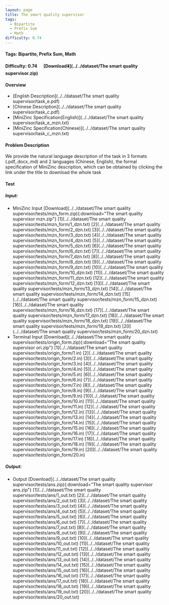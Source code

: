 ```yaml
---
layout: page
title: The smart quality supervisor
tags:
  - Bipartite
  - Prefix Sum
  - Math
difficulty: 0.74
---
```


#### Tags: Bipartite, Prefix Sum, Math
#### Difficulty: 0.74 &nbsp;&nbsp;&nbsp;&nbsp; [Download⬇️](../../dataset/The smart quality supervisor.zip)
#### Overview
- [English Description](../../dataset/The smart quality supervisor/task_e.pdf)
- [Chinese Description](../../dataset/The smart quality supervisor/task_c.pdf)
- [MiniZinc Specification(English)](../../dataset/The smart quality supervisor/task_e_mzn.txt)
- [MiniZinc Specification(Chinese)](../../dataset/The smart quality supervisor/task_c_mzn.txt)

#### Problem Description
We provide the natural language description of the task in 3 formats (.pdf,.docx,.md) and 2 languages (Chinese, English), the formal specification of MiniZinc description, which can be obtained by clicking the link under the title to download the whole task
#### Test
##### Input:
- MiniZinc Input [Download](../../dataset/The smart quality supervisor/tests/mzn_form.zip){:download="The smart quality supervisor mzn.zip"} [1](../../dataset/The smart quality supervisor/tests/mzn_form/1_dzn.txt) [2](../../dataset/The smart quality supervisor/tests/mzn_form/2_dzn.txt) [3](../../dataset/The smart quality supervisor/tests/mzn_form/3_dzn.txt) [4](../../dataset/The smart quality supervisor/tests/mzn_form/4_dzn.txt) [5](../../dataset/The smart quality supervisor/tests/mzn_form/5_dzn.txt) [6](../../dataset/The smart quality supervisor/tests/mzn_form/6_dzn.txt) [7](../../dataset/The smart quality supervisor/tests/mzn_form/7_dzn.txt) [8](../../dataset/The smart quality supervisor/tests/mzn_form/8_dzn.txt) [9](../../dataset/The smart quality supervisor/tests/mzn_form/9_dzn.txt) [10](../../dataset/The smart quality supervisor/tests/mzn_form/10_dzn.txt) [11](../../dataset/The smart quality supervisor/tests/mzn_form/11_dzn.txt) [12](../../dataset/The smart quality supervisor/tests/mzn_form/12_dzn.txt) [13](../../dataset/The smart quality supervisor/tests/mzn_form/13_dzn.txt) [14](../../dataset/The smart quality supervisor/tests/mzn_form/14_dzn.txt) [15](../../dataset/The smart quality supervisor/tests/mzn_form/15_dzn.txt) [16](../../dataset/The smart quality supervisor/tests/mzn_form/16_dzn.txt) [17](../../dataset/The smart quality supervisor/tests/mzn_form/17_dzn.txt) [18](../../dataset/The smart quality supervisor/tests/mzn_form/18_dzn.txt) [19](../../dataset/The smart quality supervisor/tests/mzn_form/19_dzn.txt) [20](../../dataset/The smart quality supervisor/tests/mzn_form/20_dzn.txt) 
- Terminal Input [Download](../../dataset/The smart quality supervisor/tests/origin_form.zip){:download="The smart quality supervisor ori.zip"} [1](../../dataset/The smart quality supervisor/tests/origin_form/1.in) [2](../../dataset/The smart quality supervisor/tests/origin_form/2.in) [3](../../dataset/The smart quality supervisor/tests/origin_form/3.in) [4](../../dataset/The smart quality supervisor/tests/origin_form/4.in) [5](../../dataset/The smart quality supervisor/tests/origin_form/5.in) [6](../../dataset/The smart quality supervisor/tests/origin_form/6.in) [7](../../dataset/The smart quality supervisor/tests/origin_form/7.in) [8](../../dataset/The smart quality supervisor/tests/origin_form/8.in) [9](../../dataset/The smart quality supervisor/tests/origin_form/9.in) [10](../../dataset/The smart quality supervisor/tests/origin_form/10.in) [11](../../dataset/The smart quality supervisor/tests/origin_form/11.in) [12](../../dataset/The smart quality supervisor/tests/origin_form/12.in) [13](../../dataset/The smart quality supervisor/tests/origin_form/13.in) [14](../../dataset/The smart quality supervisor/tests/origin_form/14.in) [15](../../dataset/The smart quality supervisor/tests/origin_form/15.in) [16](../../dataset/The smart quality supervisor/tests/origin_form/16.in) [17](../../dataset/The smart quality supervisor/tests/origin_form/17.in) [18](../../dataset/The smart quality supervisor/tests/origin_form/18.in) [19](../../dataset/The smart quality supervisor/tests/origin_form/19.in) [20](../../dataset/The smart quality supervisor/tests/origin_form/20.in) 

##### Output:
- Output [Download](../../dataset/The smart quality supervisor/tests/ans.zip){:download="The smart quality supervisor ans.zip"} [1](../../dataset/The smart quality supervisor/tests/ans/1_out.txt) [2](../../dataset/The smart quality supervisor/tests/ans/2_out.txt) [3](../../dataset/The smart quality supervisor/tests/ans/3_out.txt) [4](../../dataset/The smart quality supervisor/tests/ans/4_out.txt) [5](../../dataset/The smart quality supervisor/tests/ans/5_out.txt) [6](../../dataset/The smart quality supervisor/tests/ans/6_out.txt) [7](../../dataset/The smart quality supervisor/tests/ans/7_out.txt) [8](../../dataset/The smart quality supervisor/tests/ans/8_out.txt) [9](../../dataset/The smart quality supervisor/tests/ans/9_out.txt) [10](../../dataset/The smart quality supervisor/tests/ans/10_out.txt) [11](../../dataset/The smart quality supervisor/tests/ans/11_out.txt) [12](../../dataset/The smart quality supervisor/tests/ans/12_out.txt) [13](../../dataset/The smart quality supervisor/tests/ans/13_out.txt) [14](../../dataset/The smart quality supervisor/tests/ans/14_out.txt) [15](../../dataset/The smart quality supervisor/tests/ans/15_out.txt) [16](../../dataset/The smart quality supervisor/tests/ans/16_out.txt) [17](../../dataset/The smart quality supervisor/tests/ans/17_out.txt) [18](../../dataset/The smart quality supervisor/tests/ans/18_out.txt) [19](../../dataset/The smart quality supervisor/tests/ans/19_out.txt) [20](../../dataset/The smart quality supervisor/tests/ans/20_out.txt) 

